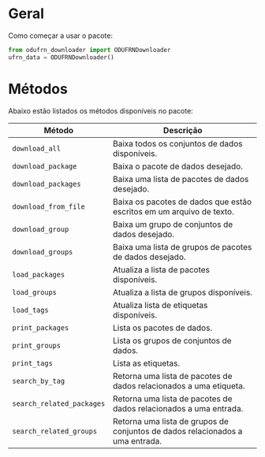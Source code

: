# Geral
Como começar a usar o pacote:
```python
from odufrn_downloader import ODUFRNDownloader
ufrn_data = ODUFRNDownloader()
```

# Métodos
Abaixo estão listados os métodos disponíveis no pacote:

| Método | Descrição |
| ------ | ------- |
| `download_all` | Baixa todos os conjuntos de dados disponíveis. |
| `download_package` | Baixa o pacote de dados desejado. |
| `download_packages` | Baixa uma lista de pacotes de dados desejado. |
| `download_from_file` | Baixa os pacotes de dados que estão escritos em um arquivo de texto. |
| `download_group` | Baixa um grupo de conjuntos de dados desejado. |
| `download_groups` | Baixa uma lista de grupos de pacotes de dados desejado. |
| `load_packages` | Atualiza a lista de pacotes disponíveis. |
| `load_groups` | Atualiza a lista de grupos disponíveis. |
| `load_tags` | Atualiza lista de etiquetas disponíveis. |
| `print_packages` | Lista os pacotes de dados. |
| `print_groups` | Lista os grupos de conjuntos de dados. |
| `print_tags` | Lista as etiquetas. |
| `search_by_tag` | Retorna uma lista de pacotes de dados relacionados a uma etiqueta. |
| `search_related_packages` | Retorna uma lista de pacotes de dados relacionados a uma entrada. |
| `search_related_groups` | Retorna uma lista de grupos de conjuntos de dados relacionados a uma entrada. |
